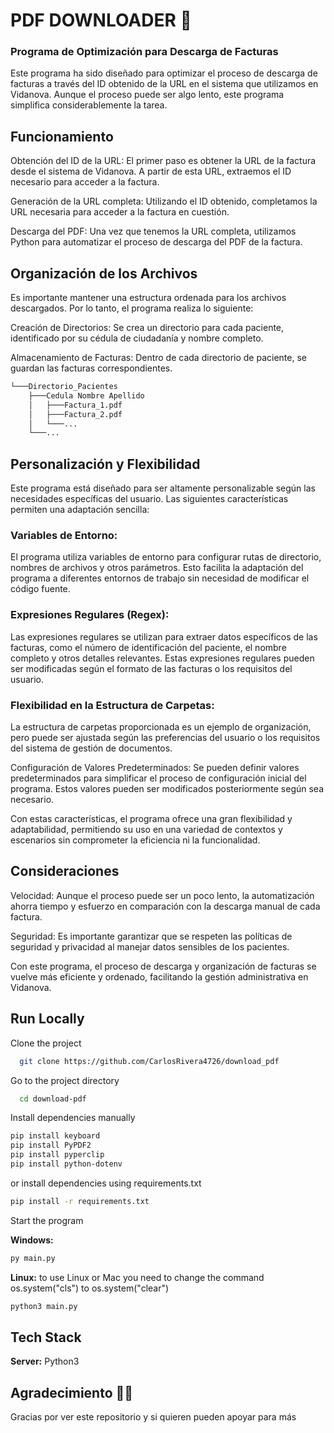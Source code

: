 # PDF DOWNLOADER 📝

### Programa de Optimización para Descarga de Facturas
Este programa ha sido diseñado para optimizar el proceso de descarga de facturas a través del ID obtenido de la URL en el sistema que utilizamos en Vidanova. Aunque el proceso puede ser algo lento, este programa simplifica considerablemente la tarea.

## Funcionamiento
Obtención del ID de la URL: El primer paso es obtener la URL de la factura desde el sistema de Vidanova. A partir de esta URL, extraemos el ID necesario para acceder a la factura.

Generación de la URL completa: Utilizando el ID obtenido, completamos la URL necesaria para acceder a la factura en cuestión.

Descarga del PDF: Una vez que tenemos la URL completa, utilizamos Python para automatizar el proceso de descarga del PDF de la factura.

## Organización de los Archivos
Es importante mantener una estructura ordenada para los archivos descargados. Por lo tanto, el programa realiza lo siguiente:

Creación de Directorios: Se crea un directorio para cada paciente, identificado por su cédula de ciudadanía y nombre completo.

Almacenamiento de Facturas: Dentro de cada directorio de paciente, se guardan las facturas correspondientes.
``` bash
└───Directorio_Pacientes
    ├───Cedula Nombre Apellido
    │   ├───Factura_1.pdf
    │   ├───Factura_2.pdf
    │   └───...
    └───...
```
## Personalización y Flexibilidad
Este programa está diseñado para ser altamente personalizable según las necesidades específicas del usuario. Las siguientes características permiten una adaptación sencilla:

### Variables de Entorno:
El programa utiliza variables de entorno para configurar rutas de directorio, nombres de archivos y otros parámetros. Esto facilita la adaptación del programa a diferentes entornos de trabajo sin necesidad de modificar el código fuente.

### Expresiones Regulares (Regex):
Las expresiones regulares se utilizan para extraer datos específicos de las facturas, como el número de identificación del paciente, el nombre completo y otros detalles relevantes. Estas expresiones regulares pueden ser modificadas según el formato de las facturas o los requisitos del usuario.

### Flexibilidad en la Estructura de Carpetas:
La estructura de carpetas proporcionada es un ejemplo de organización, pero puede ser ajustada según las preferencias del usuario o los requisitos del sistema de gestión de documentos.

Configuración de Valores Predeterminados: Se pueden definir valores predeterminados para simplificar el proceso de configuración inicial del programa. Estos valores pueden ser modificados posteriormente según sea necesario.

Con estas características, el programa ofrece una gran flexibilidad y adaptabilidad, permitiendo su uso en una variedad de contextos y escenarios sin comprometer la eficiencia ni la funcionalidad.

## Consideraciones

Velocidad: Aunque el proceso puede ser un poco lento, la automatización ahorra tiempo y esfuerzo en comparación con la descarga manual de cada factura.

Seguridad: Es importante garantizar que se respeten las políticas de seguridad y privacidad al manejar datos sensibles de los pacientes.

Con este programa, el proceso de descarga y organización de facturas se vuelve más eficiente y ordenado, facilitando la gestión administrativa en Vidanova.

## Run Locally

Clone the project

```bash
  git clone https://github.com/CarlosRivera4726/download_pdf
```

Go to the project directory

```bash
  cd download-pdf
```

Install dependencies manually

```bash
pip install keyboard
pip install PyPDF2
pip install pyperclip
pip install python-dotenv
```

or install dependencies using requirements.txt

```bash
pip install -r requirements.txt
```

Start the program

**Windows:**

```bash
py main.py
```

**Linux:**
to use Linux or Mac you need to change the command os.system("cls") to os.system("clear")

```bash
python3 main.py
```

## Tech Stack

**Server:** Python3

## Agradecimiento 🤚🤚

Gracias por ver este repositorio y si quieren pueden apoyar para más
